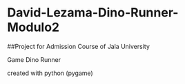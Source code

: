 # David-Lezama-Dino-Runner-Modulo2
##Project for Admission Course of Jala University


Game Dino Runner

created with python (pygame)

